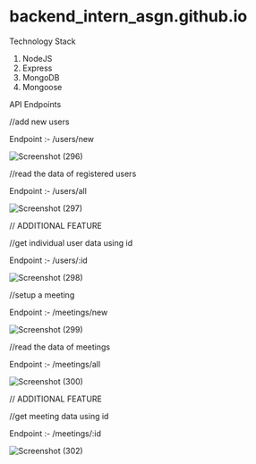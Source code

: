 # backend_intern_asgn.github.io

Technology Stack 
1. NodeJS
2. Express
3. MongoDB
4. Mongoose

API Endpoints

//add new users

Endpoint :-   /users/new


![Screenshot (296)](https://user-images.githubusercontent.com/91689114/146543083-9e4e334f-95bd-4a2a-9f9b-8438709ca2bb.png)



//read the data of registered users

Endpoint :-   /users/all


![Screenshot (297)](https://user-images.githubusercontent.com/91689114/146543338-becbf60b-438b-42c3-b369-54898ff14f97.png)



// ADDITIONAL FEATURE

//get individual user data using id

Endpoint :-   /users/:id


![Screenshot (298)](https://user-images.githubusercontent.com/91689114/146543545-ffe63b05-f844-4871-b29d-51e6496bc171.png)



//setup a meeting

Endpoint :-   /meetings/new


![Screenshot (299)](https://user-images.githubusercontent.com/91689114/146543779-34d67cef-d5b9-4f12-9d4c-b17f8b50c844.png)



//read the data of meetings

Endpoint :-   /meetings/all


![Screenshot (300)](https://user-images.githubusercontent.com/91689114/146543973-6e138d34-6d39-4add-9faa-f29163ea68e4.png)



// ADDITIONAL FEATURE

//get meeting data using id

Endpoint :-   /meetings/:id


![Screenshot (302)](https://user-images.githubusercontent.com/91689114/146544144-0179782f-3914-4343-8e92-326e82daff03.png)
